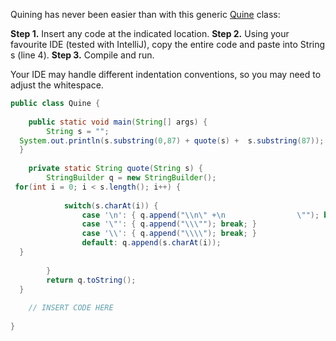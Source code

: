 Quining has never been easier than with this generic [Quine](https://en.wikipedia.org/wiki/Quine_(computing)) class:

**Step 1.** Insert any code at the indicated location.
**Step 2.** Using your favourite IDE (tested with IntelliJ), copy the entire code and paste into String s (line 4).
**Step 3.** Compile and run.

Your IDE may handle different indentation conventions, so you may need to adjust the whitespace.


```Java
public class Quine {  
  
    public static void main(String[] args) {  
        String s = "";  
  System.out.println(s.substring(0,87) + quote(s) +  s.substring(87));  
  }  
  
    private static String quote(String s) {  
        StringBuilder q = new StringBuilder();  
 for(int i = 0; i < s.length(); i++) {  
  
            switch(s.charAt(i)) {  
                case '\n': { q.append("\\n\" +\n                \""); break; }  
                case '\"': { q.append("\\\""); break; }  
                case '\\': { q.append("\\\\"); break; }  
                default: q.append(s.charAt(i));  
  }  
  
        }  
        return q.toString();  
  }  
  
    // INSERT CODE HERE  
  
}
```
